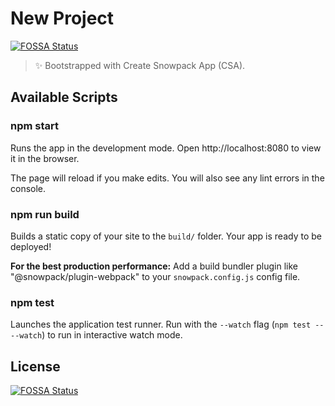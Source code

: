 # New Project
[![FOSSA Status](https://app.fossa.com/api/projects/git%2Bgithub.com%2Fumstek%2Flisten.svg?type=shield)](https://app.fossa.com/projects/git%2Bgithub.com%2Fumstek%2Flisten?ref=badge_shield)


> ✨ Bootstrapped with Create Snowpack App (CSA).

## Available Scripts

### npm start

Runs the app in the development mode.
Open http://localhost:8080 to view it in the browser.

The page will reload if you make edits.
You will also see any lint errors in the console.

### npm run build

Builds a static copy of your site to the `build/` folder.
Your app is ready to be deployed!

**For the best production performance:** Add a build bundler plugin like "@snowpack/plugin-webpack" to your `snowpack.config.js` config file.

### npm test

Launches the application test runner.
Run with the `--watch` flag (`npm test -- --watch`) to run in interactive watch mode.


## License
[![FOSSA Status](https://app.fossa.com/api/projects/git%2Bgithub.com%2Fumstek%2Flisten.svg?type=large)](https://app.fossa.com/projects/git%2Bgithub.com%2Fumstek%2Flisten?ref=badge_large)